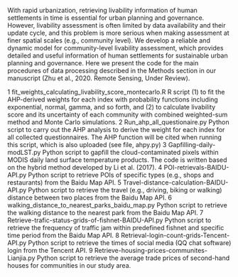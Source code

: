 With rapid urbanization, retrieving livability information of human settlements in time is essential for urban planning and governance. However, livability assessment is often limited by data availability and their update cycle, and this problem is more serious when making assessment at finer spatial scales (e.g., community level). We develop a reliable and dynamic model for community-level livability assessment, which provides detailed and useful information of human settlements for sustainable urban planning and governance. Here we present the code for the main procedures of data processing described in the Methods section in our manuscript (Zhu et al., 2020. Remote Sensing, Under Review).

1 fit_weights_calculating_livability_score_montecarlo.R 
    R script (1) to fit the AHP-derived weights for each index with probability functions including exponential, normal, gamma, and so forth, and (2) to calculate livability score and its uncertainty of each community with combined weighted-sum method and Monte Carlo simulations.
2 Run_ahp_all_questionaire.py
    Python script to carry out the AHP analysis to derive the weight for each index for all collected questionnaires. The AHP function will be cited when running this script, which is also uploaded (see file, ahpy.py)
3 Gapfilling-daily-modLST.py
    Python script to gapfill the cloud-contaminated pixels within MODIS daily land surface temperature products. The code is written based on the hybrid method developed by Li et al. (2017). 
4 POI-retrievals-BAIDU-API.py
    Python script to retrieve POIs of specific types (e.g., shops and restaurants) from the Baidu Map API. 
5 Travel-distance-calculation-BAIDU-API.py 
    Python script to retrieve the travel (e.g., driving, biking or walking) distance between two places from the Baidu Map API. 
6 walking_distance_to_nearest_parks_baidu_map.py
    Python script to retrieve the walking distance to the nearest park from the Baidu Map API. 
7 Retrieve-trafic-status-grids-of-fishnet-BAIDU-API.py
    Python script to retrieve the frequency of traffic jam within predefined fishnet and specific time period from the Baidu Map API.
8 Retrieval-login-count-grids-Tencent-API.py
    Python script to retrieve the times of social media (QQ chat software) login from the Tencent API.
9 Retrieve-housing-prices-communites-Lianjia.py
    Python script to retrieve the average trade prices of second-hand houses for communities in our study area.
   

